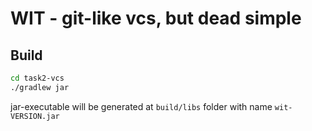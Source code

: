 # WIT - git-like vcs, but dead simple

## Build

```bash
cd task2-vcs
./gradlew jar
```

jar-executable will be generated at `build/libs` folder with name `wit-VERSION.jar`